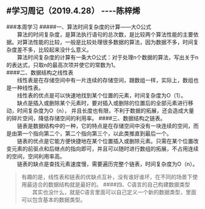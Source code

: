 #学习周记（2019.4.28）
----陈梓烯
---
###本周学习
#####一、算法时间复杂度的计算——大O公式  
　　算法的时间复杂度，是算法执行语句的总次数，是比较两个算法性能的主要依据。对算法性能的比较，一般是比较处理很多数据的算法，因为数据不多，时间复杂度差不多，比较起来没什么意义。  
　　算法时间复杂度的计算有一条大O公式：对于处理n个数据的算法，写出关于n的表达式，只取n的最高次项并使它的常数为1。    
####二、数据结构之线性表  
　　线性表是在存储空间中有一片连续的存储空间，跟数组一样，实际上，数组也是一种线性表。  
　　线性表的优点是可以快速地找到某个位置的元素，时间复杂度为O（1）。  
　　缺点是插入或删除某个元素时，要对插入或删除的位置后的全部元素进行移动，时间复杂度为O（n）， 并且长度也有限，不利于数据的拓展，还会造成大量的碎片空间，降低存储空间的利用率。
####三、数据结构之链表。    
　　链表是数据结构中的一种，它的特点是在存储空间中没有一块连续的空间，而是由第一个指向第二个，第二个指向第三个，以此类推直到最后一个。  
　　链表的优点是它能方便快捷地在某个位置插入或删除元素。只需在某个位置改变元素的前驱点和后继点的指向即可，并且可以随时进行数组的拓展，不占用连续的空间，空间利用率高。  
　　链表的缺点是查找元素速度慢，需要遍历完整个链表，时间复杂度为O（n）。   
>有趣的是，线性表和链表的优缺点互补，没有谁好谁坏，在不同的场景下使用最适合的数据结构就是最好的。 
####四、C语言的自己构建数据类型  
　　其实也没什么，就是C语言里面可以自己定义一个新的数据类型，里面可以包含基本的数据类型。

